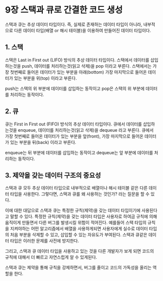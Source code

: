 # 9장 스택과 큐로 간결한 코드 생성
스택과 큐는 추상 데이터 타입이다. 
즉, 실제로 존재하는 데이터 타입이 아니라, 내부적으로 다른 데이터 타입(배열 or 해시 테이블)을 이용하여 만들어진 데이터 타입이다.

## 1. 스택
스택은 Last in First out (LIFO) 방식의 추상 데이터 타입이다.
스택에서 데이터를 삽입하는것을 push, 데이터를 처리하는것(읽고 삭제)을 pop 이라고 부른다.
스택에서는 가장 첫번째로 들어온 데이터가 있는 부분을 아래(bottom) 가장 마지막으로 들어온 데이터가 있는 부분을 위(top) 이라고 부른다.

push는 스택의 위 부분에 데이터를 삽입하는 동작이고
pop은 스택의 위 부분에 데이터를 처리하는 동작이다.

## 2. 큐
큐는 First in First out (FIFO) 방식의 추상 데이터 타입이다.
큐에서 데이터를 삽입하는것을 enqueue, 데이터를 처리하는것(읽고 삭제)을 dequeue 라고 부른다.
큐에서 가장 첫번째로 들어온 데이터가 있는 부분을 앞(front), 가장 마지막으로 들어온 데이터가 있는 부분을 뒤(back) 이라고 부른다.

enqueue는 뒤 부분에 데이터를 삽입하는 동작이고
dequeue는 앞 부분에 데이터를 처리하는 동작이다.

## 3. 제약을 갖는 데이터 구조의 중요성
스택과 큐 모두 추상 데이터 타입으로 내부적으로 배열이나 해시 테이블 같은 다른 데이터 타입을 사용한다.
그렇다면, 스택과 큐를 왜 사용하는 것인가? 라는 질문을 할 수 있다.

이에 대한 대답으로 스택과 큐는 특정한 규칙(제약)을 갖는 데이터 타입이기에 사용된다고 말할 수 있다.
특정한 규칙(제약)을 갖는 데이터 타입은 사용자로 하여금 규칙에 의해 움직이게 만들면서 다른 버그를 발생시킬 위험이 적어진다.
예를들어 스택 타입의 규칙을 지켜야하는 어떤 알고리즘에서 배열을 사용하게되면 사용자에게 실수로 데이터 타입의 처음 부분을 삭제할 수 있고, 삽입할 수 있는 자유도가 부여된다.
스택과 큐같은 데이터 타입은 이러한 문제를 사전에 방지한다.

그리고, 스택과 큐 데이터 타입을 사용하고 있는 것을 다른 개발자가 보게 되면
코드의 규칙에 대해서 더 빠르고 자연스럽게 알 수 있게된다.

스택과 큐는 제약을 통해 규칙을 강제하면서, 버그를 줄이고 코드의 가독성을 올리는 역할을 한다.
